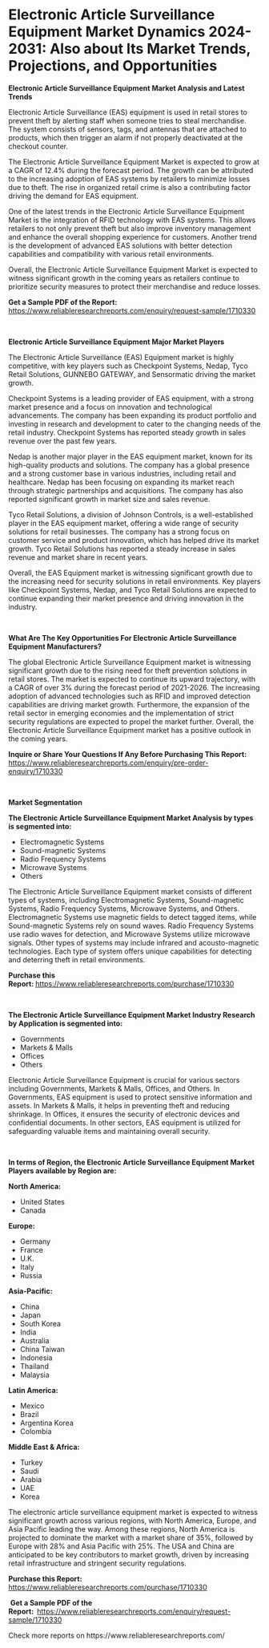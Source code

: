 <p><h1>Electronic Article Surveillance Equipment Market Dynamics 2024-2031: Also about Its Market Trends, Projections, and Opportunities</h1></p><p><strong>Electronic Article Surveillance Equipment Market Analysis and Latest Trends</strong></p>
<p><p>Electronic Article Surveillance (EAS) equipment is used in retail stores to prevent theft by alerting staff when someone tries to steal merchandise. The system consists of sensors, tags, and antennas that are attached to products, which then trigger an alarm if not properly deactivated at the checkout counter. </p><p>The Electronic Article Surveillance Equipment Market is expected to grow at a CAGR of 12.4% during the forecast period. The growth can be attributed to the increasing adoption of EAS systems by retailers to minimize losses due to theft. The rise in organized retail crime is also a contributing factor driving the demand for EAS equipment.</p><p>One of the latest trends in the Electronic Article Surveillance Equipment Market is the integration of RFID technology with EAS systems. This allows retailers to not only prevent theft but also improve inventory management and enhance the overall shopping experience for customers. Another trend is the development of advanced EAS solutions with better detection capabilities and compatibility with various retail environments.</p><p>Overall, the Electronic Article Surveillance Equipment Market is expected to witness significant growth in the coming years as retailers continue to prioritize security measures to protect their merchandise and reduce losses.</p></p>
<p><strong>Get a Sample PDF of the Report:&nbsp;</strong> <a href="https://www.reliableresearchreports.com/enquiry/request-sample/1710330">https://www.reliableresearchreports.com/enquiry/request-sample/1710330</a></p>
<p>&nbsp;</p>
<p><strong>Electronic Article Surveillance Equipment Major Market Players</strong></p>
<p><p>The Electronic Article Surveillance (EAS) Equipment market is highly competitive, with key players such as Checkpoint Systems, Nedap, Tyco Retail Solutions, GUNNEBO GATEWAY, and Sensormatic driving the market growth.</p><p>Checkpoint Systems is a leading provider of EAS equipment, with a strong market presence and a focus on innovation and technological advancements. The company has been expanding its product portfolio and investing in research and development to cater to the changing needs of the retail industry. Checkpoint Systems has reported steady growth in sales revenue over the past few years.</p><p>Nedap is another major player in the EAS equipment market, known for its high-quality products and solutions. The company has a global presence and a strong customer base in various industries, including retail and healthcare. Nedap has been focusing on expanding its market reach through strategic partnerships and acquisitions. The company has also reported significant growth in market size and sales revenue.</p><p>Tyco Retail Solutions, a division of Johnson Controls, is a well-established player in the EAS equipment market, offering a wide range of security solutions for retail businesses. The company has a strong focus on customer service and product innovation, which has helped drive its market growth. Tyco Retail Solutions has reported a steady increase in sales revenue and market share in recent years.</p><p>Overall, the EAS Equipment market is witnessing significant growth due to the increasing need for security solutions in retail environments. Key players like Checkpoint Systems, Nedap, and Tyco Retail Solutions are expected to continue expanding their market presence and driving innovation in the industry.</p></p>
<p>&nbsp;</p>
<p><strong>What Are The Key Opportunities For Electronic Article Surveillance Equipment Manufacturers?</strong></p>
<p><p>The global Electronic Article Surveillance Equipment market is witnessing significant growth due to the rising need for theft prevention solutions in retail stores. The market is expected to continue its upward trajectory, with a CAGR of over 3% during the forecast period of 2021-2026. The increasing adoption of advanced technologies such as RFID and improved detection capabilities are driving market growth. Furthermore, the expansion of the retail sector in emerging economies and the implementation of strict security regulations are expected to propel the market further. Overall, the Electronic Article Surveillance Equipment market has a positive outlook in the coming years.</p></p>
<p><strong>Inquire or Share Your Questions If Any Before Purchasing This Report:</strong> <a href="https://www.reliableresearchreports.com/enquiry/pre-order-enquiry/1710330">https://www.reliableresearchreports.com/enquiry/pre-order-enquiry/1710330</a></p>
<p>&nbsp;</p>
<p><strong>Market Segmentation</strong></p>
<p><strong>The Electronic Article Surveillance Equipment Market Analysis by types is segmented into:</strong></p>
<p><ul><li>Electromagnetic Systems</li><li>Sound-magnetic Systems</li><li>Radio Frequency Systems</li><li>Microwave Systems</li><li>Others</li></ul></p>
<p><p>The Electronic Article Surveillance Equipment market consists of different types of systems, including Electromagnetic Systems, Sound-magnetic Systems, Radio Frequency Systems, Microwave Systems, and Others. Electromagnetic Systems use magnetic fields to detect tagged items, while Sound-magnetic Systems rely on sound waves. Radio Frequency Systems use radio waves for detection, and Microwave Systems utilize microwave signals. Other types of systems may include infrared and acousto-magnetic technologies. Each type of system offers unique capabilities for detecting and deterring theft in retail environments.</p></p>
<p><strong>Purchase this Report:&nbsp;</strong><a href="https://www.reliableresearchreports.com/purchase/1710330">https://www.reliableresearchreports.com/purchase/1710330</a></p>
<p>&nbsp;</p>
<p><strong>The Electronic Article Surveillance Equipment Market Industry Research by Application is segmented into:</strong></p>
<p><ul><li>Governments</li><li>Markets & Malls</li><li>Offices</li><li>Others</li></ul></p>
<p><p>Electronic Article Surveillance Equipment is crucial for various sectors including Governments, Markets & Malls, Offices, and Others. In Governments, EAS equipment is used to protect sensitive information and assets. In Markets & Malls, it helps in preventing theft and reducing shrinkage. In Offices, it ensures the security of electronic devices and confidential documents. In other sectors, EAS equipment is utilized for safeguarding valuable items and maintaining overall security.</p></p>
<p>&nbsp;</p>
<p><strong>In terms of Region, the Electronic Article Surveillance Equipment Market Players available by Region are:</strong></p>
<p>
    <p> <strong> North America: </strong>
        <ul>
            <li>United States</li>
            <li>Canada</li>
        </ul>
        </p> 
    <p> <strong> Europe: </strong>
        <ul>
            <li>Germany</li>
            <li>France</li>
            <li>U.K.</li>
            <li>Italy</li>
            <li>Russia</li>
        </ul>
        </p> 
    <p> <strong> Asia-Pacific: </strong>
        <ul>
            <li>China</li>
            <li>Japan</li>
            <li>South Korea</li>
            <li>India</li>
            <li>Australia</li>
            <li>China Taiwan</li>
            <li>Indonesia</li>
            <li>Thailand</li>
            <li>Malaysia</li>
        </ul>
        </p> 
    <p> <strong> Latin America: </strong>
        <ul>
            <li>Mexico</li>
            <li>Brazil</li>
            <li>Argentina Korea</li>
            <li>Colombia</li>
        </ul>
        </p> 
    <p> <strong> Middle East & Africa: </strong>
        <ul>
            <li>Turkey</li>
            <li>Saudi</li>
            <li>Arabia</li>
            <li>UAE</li>
            <li>Korea</li>
        </ul>
    </p>
    </p>
<p><p>The electronic article surveillance equipment market is expected to witness significant growth across various regions, with North America, Europe, and Asia Pacific leading the way. Among these regions, North America is projected to dominate the market with a market share of 35%, followed by Europe with 28% and Asia Pacific with 25%. The USA and China are anticipated to be key contributors to market growth, driven by increasing retail infrastructure and stringent security regulations.</p></p>
<p><strong>Purchase this Report: </strong><a href="https://www.reliableresearchreports.com/purchase/1710330">https://www.reliableresearchreports.com/purchase/1710330</a></p>
<p>&nbsp;<strong>Get a Sample PDF of the Report:&nbsp;&nbsp;</strong><a href="https://www.reliableresearchreports.com/enquiry/request-sample/1710330">https://www.reliableresearchreports.com/enquiry/request-sample/1710330</a></p>
<p><strong></strong></p>
<p>Check more reports on https://www.reliableresearchreports.com/</p>